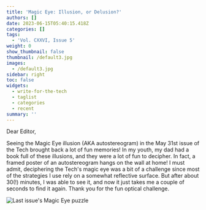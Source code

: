 ```yaml
---
title: 'Magic Eye: Illusion, or Delusion?'
authors: []
date: 2023-06-15T05:40:15.418Z
categories: []
tags:
  - 'Vol. CXXVI, Issue 5'
weight: 0
show_thumbnail: false
thumbnail: /default3.jpg
images:
  - /default3.jpg
sidebar: right
toc: false
widgets:
  - write-for-the-tech
  - taglist
  - categories
  - recent
summary: ''
---
```


Dear Editor,

Seeing the Magic Eye illusion (AKA autostereogram) in the May 31st issue of the Tech brought back a lot of fun memories! In my youth, my dad had a book full of these illusions, and they were a lot of fun to decipher. In fact, a framed poster of an autostereogram hangs on the wall at home! I must admit, deciphering the Tech's magic eye was a bit of a challenge since most of the strategies I use rely on a somewhat reflective surface. But after about 30(!) minutes, I was able to see it, and now it just takes me a couple of seconds to find it again. Thank you for the fun optical challenge.

![](/img/2023/05/31/magic_eye_1.png "Last issue's Magic Eye puzzle")
